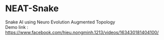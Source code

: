 # NEAT-Snake
Snake AI using Neuro Evolution Augmented Topology \
Demo link : https://www.facebook.com/hieu.nongminh.1213/videos/163430181404100/
